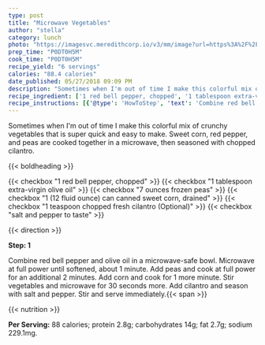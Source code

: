 ```yaml
---
type: post
title: "Microwave Vegetables"
author: "stella"
category: lunch
photo: "https://imagesvc.meredithcorp.io/v3/mm/image?url=https%3A%2F%2Fimages.media-allrecipes.com%2Fuserphotos%2F5261507.jpg"
prep_time: "P0DT0H5M"
cook_time: "P0DT0H5M"
recipe_yield: "6 servings"
calories: "88.4 calories"
date_published: 05/27/2018 09:09 PM
description: "Sometimes when I'm out of time I make this colorful mix of crunchy vegetables that is super quick and easy to make.  Sweet corn, red pepper, and peas are cooked together in a microwave, then seasoned with chopped cilantro."
recipe_ingredient: ['1 red bell pepper, chopped', '1 tablespoon extra-virgin olive oil', '7 ounces frozen peas', '1 (12 fluid ounce) can canned sweet corn, drained', '1 teaspoon chopped fresh cilantro', 'salt and pepper to taste']
recipe_instructions: [{'@type': 'HowToStep', 'text': 'Combine red bell pepper and olive oil in a microwave-safe bowl. Microwave at full power until softened, about 1 minute. Add peas and cook at full power for an additional 2 minutes. Add corn and cook for 1 more minute. Stir vegetables and microwave for 30 seconds more. Add cilantro and season with salt and pepper. Stir and serve immediately.\n'}]
---
```


Sometimes when I'm out of time I make this colorful mix of crunchy vegetables that is super quick and easy to make.  Sweet corn, red pepper, and peas are cooked together in a microwave, then seasoned with chopped cilantro. 

{{< boldheading >}}

{{< checkbox "1  red bell pepper, chopped" >}}
{{< checkbox "1 tablespoon extra-virgin olive oil" >}}
{{< checkbox "7 ounces frozen peas" >}}
{{< checkbox "1 (12 fluid ounce) can canned sweet corn, drained" >}}
{{< checkbox "1 teaspoon chopped fresh cilantro  (Optional)" >}}
{{< checkbox "salt and pepper to taste" >}}


{{< direction >}}

**Step: 1**

Combine red bell pepper and olive oil in a microwave-safe bowl. Microwave at full power until softened, about 1 minute. Add peas and cook at full power for an additional 2 minutes. Add corn and cook for 1 more minute. Stir vegetables and microwave for 30 seconds more. Add cilantro and season with salt and pepper. Stir and serve immediately.{{< span >}}

{{< nutrition >}}

**Per Serving:** 88 calories; protein 2.8g; carbohydrates 14g; fat 2.7g; sodium 229.1mg.